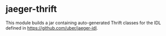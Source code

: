 # jaeger-thrift

This module builds a jar containing auto-generated Thrift classes
for the IDL defined in https://github.com/uber/jaeger-idl.
